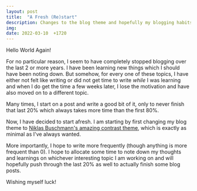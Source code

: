 ```yaml
---
layout: post
title:  "A Fresh (Re)start"
description: Changes to the blog theme and hopefully my blogging habits as well
img:
date: 2022-03-10  +1720
---
```


Hello World Again!

For no particular reason, I seem to have completely stopped blogging over the last 2 or more years. I have been learning new things which I should have been noting down. But somehow, for every one of these topics, I have either not felt like writing or did not get time to write *while* I was learning and when I do get the time a few weeks later, I lose the motivation and have also moved on to a different topic.

Many times, I start on a post and write a good bit of it, only to never finish that last 20\% which always takes more time than the first 80\%.

Now, I have decided to start afresh. I am starting by first changing my blog theme to [Niklas Buschmann's amazing contrast theme](https://github.com/niklasbuschmann/contrast), which is exactly as minimal as I've always wanted.

More importantly, I hope to write more frequently (though anything is more frequent than 0). I hope to allocate some time to note down my thoughts and learnings on whichever interesting topic I am working on and will hopefully push through the last 20\% as well to actually finish some blog posts.

Wishing myself luck!
